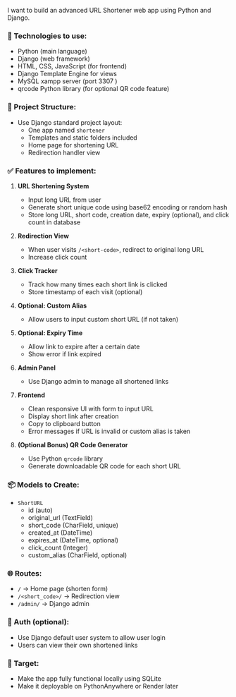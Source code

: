 I want to build an advanced URL Shortener web app using Python and Django.

### 🔧 Technologies to use:
- Python (main language)
- Django (web framework)
- HTML, CSS, JavaScript (for frontend)
- Django Template Engine for views
- MySQL xampp server (port 3307
)
- qrcode Python library (for optional QR code feature)

### 📁 Project Structure:
- Use Django standard project layout:
  - One app named `shortener`
  - Templates and static folders included
  - Home page for shortening URL
  - Redirection handler view

### ✅ Features to implement:

1. **URL Shortening System**
   - Input long URL from user
   - Generate short unique code using base62 encoding or random hash
   - Store long URL, short code, creation date, expiry (optional), and click count in database

2. **Redirection View**
   - When user visits `/<short-code>`, redirect to original long URL
   - Increase click count

3. **Click Tracker**
   - Track how many times each short link is clicked
   - Store timestamp of each visit (optional)

4. **Optional: Custom Alias**
   - Allow users to input custom short URL (if not taken)

5. **Optional: Expiry Time**
   - Allow link to expire after a certain date
   - Show error if link expired

6. **Admin Panel**
   - Use Django admin to manage all shortened links

7. **Frontend**
   - Clean responsive UI with form to input URL
   - Display short link after creation
   - Copy to clipboard button
   - Error messages if URL is invalid or custom alias is taken

8. **(Optional Bonus) QR Code Generator**
   - Use Python `qrcode` library
   - Generate downloadable QR code for each short URL

### 📦 Models to Create:
- `ShortURL`
  - id (auto)
  - original_url (TextField)
  - short_code (CharField, unique)
  - created_at (DateTime)
  - expires_at (DateTime, optional)
  - click_count (Integer)
  - custom_alias (CharField, optional)

### 🌐 Routes:
- `/` → Home page (shorten form)
- `/<short_code>/` → Redirection view
- `/admin/` → Django admin

### 🔐 Auth (optional):
- Use Django default user system to allow user login
- Users can view their own shortened links

### 🎯 Target:
- Make the app fully functional locally using SQLite
- Make it deployable on PythonAnywhere or Render later

